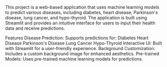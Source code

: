 This project is a web-based application that uses machine learning models to predict various diseases, including diabetes, heart disease, Parkinson's disease, lung cancer, and hypo-thyroid. The application is built using Streamlit and provides an intuitive interface for users to input their health data and receive predictions.

Features
Disease Prediction: Supports predictions for:
Diabetes
Heart Disease
Parkinson's Disease
Lung Cancer
Hypo-Thyroid
Interactive UI: Built with Streamlit for a user-friendly experience.
Background Customization: Includes a custom background image for enhanced aesthetics.
Pre-trained Models: Uses pre-trained machine learning models for predictions.
